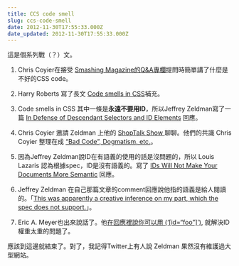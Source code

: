 ```yaml
---
title: CCS code smell
slug: ccs-code-smell
date: 2012-11-30T17:55:33.000Z
date_updated: 2012-11-30T17:55:33.000Z
---
```


這是個系列戰（？）文。

1. Chris Coyier在接受 [Smashing Magazine的Q&A專欄](http://coding.smashingmagazine.com/2012/07/13/coding-qa-with-chris-coyier-code-smell-type-grid/)提問時簡單講了什麼是不好的CSS code。

2. Harry Roberts 寫了長文 [Code smells in CSS](http://csswizardry.com/2012/11/code-smells-in-css/)補充。

3. Code smells in CSS 其中一條是**永遠不要用ID**，所以Jeffrey Zeldman寫了一篇 [In Defense of Descendant Selectors and ID Elements](http://www.zeldman.com/2012/11/21/in-defense-of-descendant-selectors-and-id-elements/) 回應。

4. Chris Coyier 邀請 Zeldman 上他的 [ShopTalk Show ](http://shoptalkshow.com/episodes/044-with-jeffrey-zeldman/) 聊聊。他們的共識 Chris Coyier 整理在成 [“Bad Code”, Dogmatism, etc.](http://css-tricks.com/bad-code-dogmatism-etc/)。

5. 因為Jeffrey Zeldman說ID在有語義的使用的話是沒問題的，所以 Louis Lazaris 認為根據spec，ID是沒有語義的。寫了 [IDs Will Not Make Your Documents More Semantic](http://www.impressivewebs.com/ids-not-make-documents-semantic/) 回應。

6. Jeffrey Zeldman 在自己那篇文章的comment回應說他指的語義是給人閱讀的。「[This was apparently a creative inference on my part, which the spec does not support.](http://www.zeldman.com/2012/11/21/in-defense-of-descendant-selectors-and-id-elements/#comment-64186)」。

7. Eric A. Meyer也出來說話了。他[在回應裡說你可以用 (‘[id=&ldquo;foo&rdquo;]’)](http://www.zeldman.com/2012/11/21/in-defense-of-descendant-selectors-and-id-elements/#comment-64188), 就解決ID權重太重的問題了。

應該到這邊就結束了。對了，我記得Twitter上有人說 Zeldman 果然沒有維護過大型網站。
